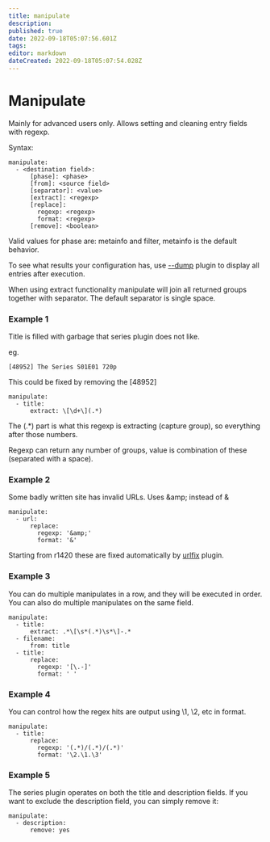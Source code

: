 ```yaml
---
title: manipulate
description: 
published: true
date: 2022-09-18T05:07:56.601Z
tags: 
editor: markdown
dateCreated: 2022-09-18T05:07:54.028Z
---
```


# Manipulate
Mainly for advanced users only. Allows setting and cleaning entry fields with regexp.

Syntax:

```
manipulate:
  - <destination field>:
      [phase]: <phase>
      [from]: <source field>
      [separator]: <value>
      [extract]: <regexp>
      [replace]:
        regexp: <regexp>
        format: <regexp>
      [remove]: <boolean>
```

Valid values for phase are: metainfo and filter, metainfo is the default behavior.

To see what results your configuration has, use [--dump](/Plugins/--dump) plugin to display all entries after execution.

When using extract functionality manipulate will join all returned groups together with separator. The default separator is single space.

### Example 1
Title is filled with garbage that series plugin does not like.

eg.

```
[48952] The Series S01E01 720p
```

This could be fixed by removing the [48952]

```
manipulate:
  - title:
      extract: \[\d+\](.*)
```

The (.*) part is what this regexp is extracting (capture group), so everything after those numbers.

Regexp can return any number of groups, value is combination of these (separated with a space).

### Example 2
Some badly written site has invalid URLs. Uses \&amp; instead of &

```
manipulate:
  - url:
      replace:
        regexp: '&amp;'
        format: '&'
```

Starting from r1420 these are fixed automatically by [urlfix](/Plugins/urlfix) plugin.

### Example 3
You can do multiple manipulates in a row, and they will be executed in order. You can also do multiple manipulates on the same field.

```
manipulate:
  - title:
      extract: .*\[\s*(.*)\s*\]-.*
  - filename:
      from: title
  - title:
      replace:            
        regexp: '[\.-]'
        format: ' '
```

### Example 4
You can control how the regex hits are output using \1, \2, etc in format.

```
manipulate:
  - title:
      replace:            
        regexp: '(.*)/(.*)/(.*)'
        format: '\2.\1.\3'
```

### Example 5
The series plugin operates on both the title and description fields. If you want to exclude the description field, you can simply remove it:

```
manipulate:
  - description:
      remove: yes
```
